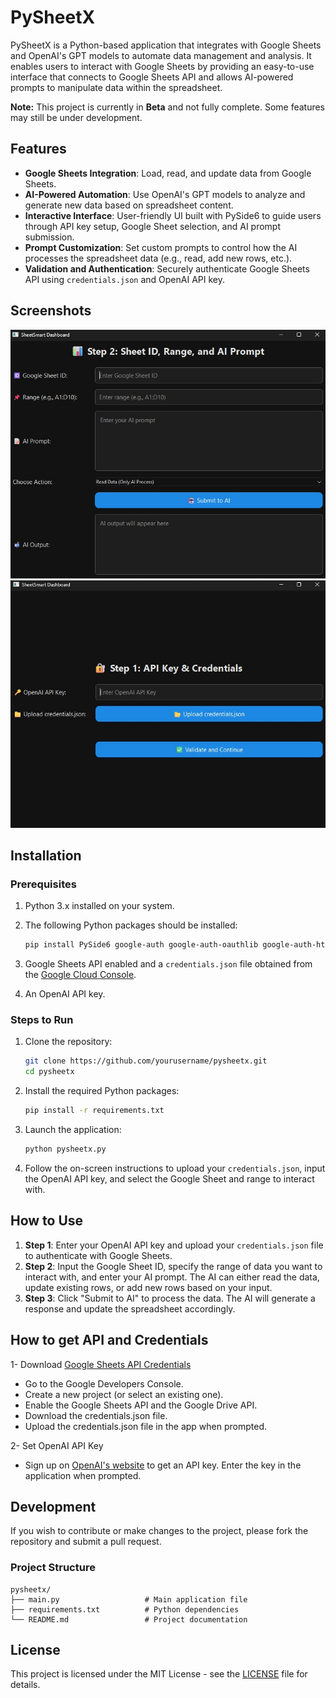 
# PySheetX

PySheetX is a Python-based application that integrates with Google Sheets and OpenAI's GPT models to automate data management and analysis. It enables users to interact with Google Sheets by providing an easy-to-use interface that connects to Google Sheets API and allows AI-powered prompts to manipulate data within the spreadsheet.

**Note:** This project is currently in **Beta** and not fully complete. Some features may still be under development.

## Features

- **Google Sheets Integration**: Load, read, and update data from Google Sheets.
- **AI-Powered Automation**: Use OpenAI's GPT models to analyze and generate new data based on spreadsheet content.
- **Interactive Interface**: User-friendly UI built with PySide6 to guide users through API key setup, Google Sheet selection, and AI prompt submission.
- **Prompt Customization**: Set custom prompts to control how the AI processes the spreadsheet data (e.g., read, add new rows, etc.).
- **Validation and Authentication**: Securely authenticate Google Sheets API using `credentials.json` and OpenAI API key.

## **Screenshots**
![Screen 1](screenshots/Screenshot%202025-04-10%20171815.jpg)
![Screen 2](screenshots/Screenshot%202025-04-10%20171911.jpg)

## Installation

### Prerequisites

1. Python 3.x installed on your system.
2. The following Python packages should be installed:

   ```bash
   pip install PySide6 google-auth google-auth-oauthlib google-auth-httplib2 google-api-python-client openai
   ```

3. Google Sheets API enabled and a `credentials.json` file obtained from the [Google Cloud Console](https://console.cloud.google.com/).
4. An OpenAI API key.

### Steps to Run

1. Clone the repository:

   ```bash
   git clone https://github.com/yourusername/pysheetx.git
   cd pysheetx
   ```

2. Install the required Python packages:

   ```bash
   pip install -r requirements.txt
   ```

3. Launch the application:

   ```bash
   python pysheetx.py
   ```

4. Follow the on-screen instructions to upload your `credentials.json`, input the OpenAI API key, and select the Google Sheet and range to interact with.

## How to Use

1. **Step 1**: Enter your OpenAI API key and upload your `credentials.json` file to authenticate with Google Sheets.
2. **Step 2**: Input the Google Sheet ID, specify the range of data you want to interact with, and enter your AI prompt. The AI can either read the data, update existing rows, or add new rows based on your input.
3. **Step 3**: Click "Submit to AI" to process the data. The AI will generate a response and update the spreadsheet accordingly.

## How to get API and Credentials
1- Download [Google Sheets API Credentials](https://console.cloud.google.com/project)
- Go to the Google Developers Console.
- Create a new project (or select an existing one).
- Enable the Google Sheets API and the Google Drive API.
- Download the credentials.json file.
- Upload the credentials.json file in the app when prompted.

2- Set OpenAI API Key
- Sign up on [OpenAI's website](https://openai.com/api/) to get an API key. Enter the key in the application when prompted.

## Development

If you wish to contribute or make changes to the project, please fork the repository and submit a pull request.

### Project Structure

```
pysheetx/
├── main.py                   # Main application file
├── requirements.txt          # Python dependencies
└── README.md                 # Project documentation
```

## License

This project is licensed under the MIT License - see the [LICENSE](LICENSE) file for details.
